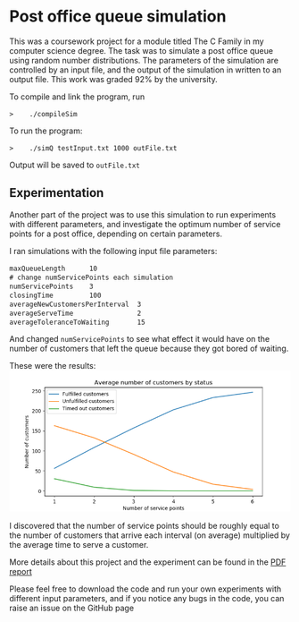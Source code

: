 # Post office queue simulation

This was a coursework project for a module titled The C Family in my computer science degree. The task was to simulate a
post office queue using random number distributions. The parameters of the simulation are controlled by an input file,
and the output of the simulation in written to an output file. This work was graded 92% by the university.

To compile and link the program, run

```shell
>    ./compileSim
```

To run the program:

```shell
>    ./simQ testInput.txt 1000 outFile.txt
```

Output will be saved to `outFile.txt`

## Experimentation

Another part of the project was to use this simulation to run experiments with different parameters, and investigate the
optimum number of service points for a post office, depending on certain parameters.

I ran simulations with the following input file parameters:

```
maxQueueLength      10
# change numServicePoints each simulation
numServicePoints    3
closingTime         100
averageNewCustomersPerInterval  3
averageServeTime                2
averageToleranceToWaiting       15
```

And changed `numServicePoints` to see what effect it would have on the number of customers that left the queue because
they got bored of waiting.

These were the results:
![graph of results from experiment](experiment_graph.png)

I discovered that the number of service points should be roughly equal to the number of customers that arrive each
interval (on average)
multiplied by the average time to serve a customer.

More details about this project and the experiment can be found in the [PDF report](PostOfficeReport.pdf)

Please feel free to download the code and run your own experiments with different input parameters, and if you notice
any bugs in the code, you can raise an issue on the GitHub page